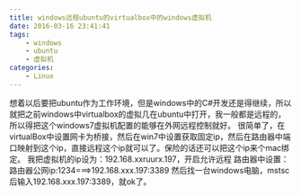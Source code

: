 ```yaml
---
title: windows远程ubuntu的virtualbox中的windows虚拟机
date: 2016-03-16 23:41:41
tags:
    - windows
    - ubuntu
    - 虚拟机
categories:
    - Linux
---
```

想着以后要把ubuntu作为工作环境，但是windows中的C#开发还是得继续，所以就把之前windows中virtualbox的虚拟几在ubuntu中打开，我一般都是远程的，所以得把这个windows7虚拟机配置的能够在外网远程控制就好。
很简单了，在virtualBox中设置网卡为桥接，然后在win7中设置获取固定ip，然后在路由器中端口映射到这个ip，直接远程这个ip就可以了。保险的话还可以把这个ip来个mac绑定。
我把虚拟机的ip设为：192.168.xxruurx.197，开启允许远程
路由器中设置：路由器公网ip:1234===>192.168.xxx.197:3389
然后找一台windows电脑，mstsc后输入192.168.xxx.197:3389，就ok了。
 
